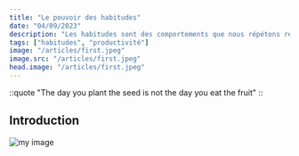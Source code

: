 ```yaml
---
title: "Le pouvoir des habitudes"
date: "04/09/2023"
description: "Les habitudes sont des comportements que nous répétons régulièrement, souvent inconsciemment. Elles sont un élément clé de notre vie, car elles déterminent en grande partie notre réussite ou notre échec. Dans cet article.ts, je vous explique comment les habitudes fonctionnent et comment vous pouvez les utiliser pour atteindre vos objectifs."
tags: ["habitudes", "productivité"]
image: "/articles/first.jpeg"
image.src: "/articles/first.jpeg"
head.image: "/articles/first.jpeg"
---
```


::quote
"The day you plant the seed is not the day you eat the fruit"
::

## Introduction

![my image](/articles/first.jpeg)